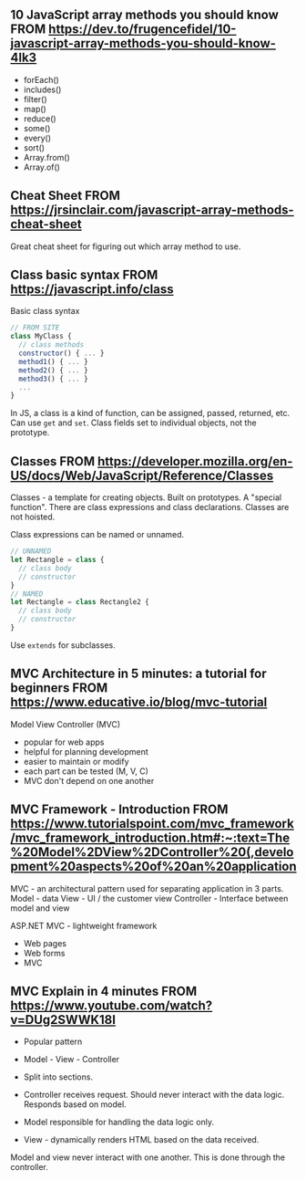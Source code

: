 ## 10 JavaScript array methods you should know FROM https://dev.to/frugencefidel/10-javascript-array-methods-you-should-know-4lk3

- forEach()
- includes()
- filter()
- map()
- reduce()
- some()
- every()
- sort()
- Array.from()
- Array.of()

## Cheat Sheet FROM https://jrsinclair.com/javascript-array-methods-cheat-sheet
Great cheat sheet for figuring out which array method to use. 

## Class basic syntax FROM https://javascript.info/class
Basic class syntax 

```js
// FROM SITE
class MyClass {
  // class methods
  constructor() { ... }
  method1() { ... }
  method2() { ... }
  method3() { ... }
  ...
}
```

In JS, a class is a kind of function, can be assigned, passed, returned, etc. Can use `get` and `set`. Class fields set to individual objects, not the prototype. 

## Classes FROM https://developer.mozilla.org/en-US/docs/Web/JavaScript/Reference/Classes
Classes - a template for creating objects. Built on prototypes. A "special function". There are class expressions and class declarations. Classes are not hoisted. 

Class expressions can be named or unnamed. 

```js
// UNNAMED  
let Rectangle = class {
  // class body
  // constructor
}
// NAMED
let Rectangle = class Rectangle2 {
  // class body
  // constructor
}
```

Use `extends` for subclasses. 

## MVC Architecture in 5 minutes: a tutorial for beginners FROM https://www.educative.io/blog/mvc-tutorial
Model View Controller (MVC)
- popular for web apps
- helpful for planning development 
- easier to maintain or modify
- each part can be tested (M, V, C)
- MVC don't depend on one another 


## MVC Framework - Introduction FROM https://www.tutorialspoint.com/mvc_framework/mvc_framework_introduction.htm#:~:text=The%20Model%2DView%2DController%20(,development%20aspects%20of%20an%20application
MVC - an architectural pattern used for separating application in 3 parts. 
Model - data 
View - UI / the customer view
Controller - Interface between model and view 

ASP.NET MVC - lightweight framework 
- Web pages 
- Web forms 
- MVC 


## MVC Explain in 4 minutes FROM https://www.youtube.com/watch?v=DUg2SWWK18I
- Popular pattern
- Model - View - Controller 
- Split into sections. 

- Controller receives request. Should never interact with the data logic. Responds based on model. 
- Model responsible for handling the data logic only. 
- View - dynamically renders HTML based on the data received. 

Model and view never interact with one another. This is done through the controller. 
